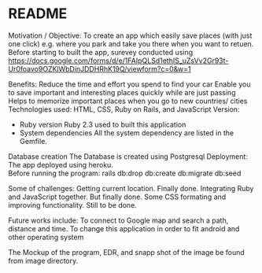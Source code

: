 # README
Motivation / Objective:
  To create an app which easily save places (with just one click) e.g. where you park and take you there when you want to retuen.
  Before starting to built the app, surevey conducted using https://docs.google.com/forms/d/e/1FAIpQLSd1ethIS_uZsVv2Gr93t-Ur0foavo9OZKlWbDinJDDHRhK19Q/viewform?c=0&w=1   

Benefits:
  Reduce the time and effort you spend to find your car 
  Enable you to save important and interesting places quickly while are just passing
  Helps to memorize important places when you go to new countries/ cities 
Technologies used:
  HTML, CSS, Ruby on Rails, and JavaScript
Version:
* Ruby version
  Ruby 2.3 used to built this application
* System dependencies
  All the system dependency are listed in the Gemfile.
  
Database creation
  The Database is created using Postgresql
Deployment:
  The app deployed using heroku.  
Before running the program:
  rails db:drop db:create db:migrate db:seed
  
Some of challenges:
  Getting current location. Finally done.
  Integrating Ruby and JavaScript together. But finally done.
  Some CSS formating and improving functionality. Still to be done.

Future works include:
  To connect to Google map and search a path, distance and time.
  To change this application in order to fit android and other operating system
  
The Mockup of the program, EDR, and snapp shot of the image be found from image directory.


